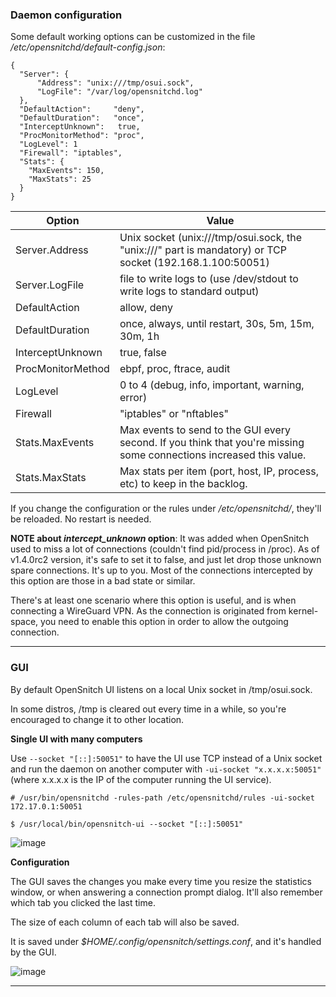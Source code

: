 ### Daemon configuration
Some default working options can be customized in the file _/etc/opensnitchd/default-config.json_:

```
{
  "Server": {
      "Address": "unix:///tmp/osui.sock",
      "LogFile": "/var/log/opensnitchd.log"
  }, 
  "DefaultAction":     "deny",
  "DefaultDuration":   "once",
  "InterceptUnknown":   true,
  "ProcMonitorMethod": "proc",
  "LogLevel": 1
  "Firewall": "iptables",
  "Stats": {
    "MaxEvents": 150,
    "MaxStats": 25
  }
}
```

Option | Value
-------|------
Server.Address | Unix socket (unix:///tmp/osui.sock, the "unix:///" part is mandatory) or TCP socket (192.168.1.100:50051)
Server.LogFile | file to write logs to (use /dev/stdout to write logs to standard output)
DefaultAction | allow, deny
DefaultDuration | once, always, until restart, 30s, 5m, 15m, 30m, 1h
InterceptUnknown | true, false
ProcMonitorMethod | ebpf, proc, ftrace, audit
LogLevel | 0 to 4 (debug, info, important, warning, error)
Firewall | "iptables" or "nftables"
Stats.MaxEvents | Max events to send to the GUI every second. If you think that you're missing some connections increased this value.
Stats.MaxStats | Max stats per item (port, host, IP, process, etc) to keep in the backlog.

If you change the configuration or the rules under _/etc/opensnitchd/_, they'll be reloaded. No restart is needed.

**NOTE about _intercept_unknown_ option**: It was added when OpenSnitch used to miss a lot of connections (couldn't find pid/process in /proc). As of v1.4.0rc2 version, it's safe to set it to false, and just let drop those unknown spare connections. It's up to you.
Most of the connections intercepted by this option are those in a bad state or similar.

There's at least one scenario where this option is useful, and is when connecting a WireGuard VPN. As the connection is originated from kernel-space, you need to enable this option in order to allow the outgoing connection.

***

### GUI

By default OpenSnitch UI listens on a local Unix socket in /tmp/osui.sock.

In some distros, /tmp is cleared out every time in a while, so you're encouraged to change it to other location.

**Single UI with many computers**

Use `--socket "[::]:50051"` to have the UI use TCP instead of a Unix socket and run the daemon on another computer with `-ui-socket "x.x.x.x:50051"` (where x.x.x.x is the IP of the computer running the UI service).

`# /usr/bin/opensnitchd -rules-path /etc/opensnitchd/rules -ui-socket 172.17.0.1:50051`

`$ /usr/local/bin/opensnitch-ui --socket "[::]:50051"`

![image](https://user-images.githubusercontent.com/2742953/82752021-9d328380-9dbb-11ea-913e-80f7b551a6c7.png)

**Configuration**

The GUI saves the changes you make every time you resize the statistics window, or when answering a connection prompt dialog. It'll also remember which tab you clicked the last time.

The size of each column of each tab will also be saved.

It is saved under _$HOME/.config/opensnitch/settings.conf_, and it's handled by the GUI.

![image](https://user-images.githubusercontent.com/2742953/82752761-aa9e3c80-9dc0-11ea-90eb-992a99f0b878.png)

***

